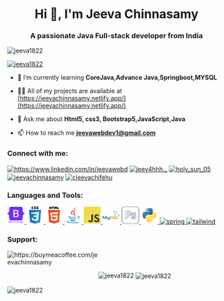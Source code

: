 <h1 align="center">Hi 👋, I'm Jeeva Chinnasamy</h1>
<h3 align="center">A passionate Java Full-stack developer from India</h3>

<p align="left"> <img src="https://komarev.com/ghpvc/?username=jeeva1822&label=Profile%20views&color=0e75b6&style=flat" alt="jeeva1822" /> </p>

<p align="left"> <a href="https://github.com/ryo-ma/github-profile-trophy"><img src="https://github-profile-trophy.vercel.app/?username=jeeva1822" alt="jeeva1822" /></a> </p>

- 🌱 I’m currently learning **CoreJava,Advance Java,Springboot,MYSQL**

- 👨‍💻 All of my projects are available at [https://jeevachinnasamy.netlify.app/](https://jeevachinnasamy.netlify.app/)

- 💬 Ask me about **Html5, css3, Bootstrap5,JavaScript,Java**

- 📫 How to reach me **jeevawebdev1@gmail.com**

<h3 align="left">Connect with me:</h3>
<p align="left">
<a href="https://linkedin.com/in/https://www.linkedin.com/in/jeevawebd" target="blank"><img align="center" src="https://raw.githubusercontent.com/rahuldkjain/github-profile-readme-generator/master/src/images/icons/Social/linked-in-alt.svg" alt="https://www.linkedin.com/in/jeevawebd" height="30" width="40" /></a>
<a href="https://instagram.com/jeev4hhh._" target="blank"><img align="center" src="https://raw.githubusercontent.com/rahuldkjain/github-profile-readme-generator/master/src/images/icons/Social/instagram.svg" alt="jeev4hhh._" height="30" width="40" /></a>
<a href="https://www.codechef.com/users/holy_sun_05" target="blank"><img align="center" src="https://cdn.jsdelivr.net/npm/simple-icons@3.1.0/icons/codechef.svg" alt="holy_sun_05" height="30" width="40" /></a>
<a href="https://www.leetcode.com/jeevachinnasamy" target="blank"><img align="center" src="https://raw.githubusercontent.com/rahuldkjain/github-profile-readme-generator/master/src/images/icons/Social/leet-code.svg" alt="jeevachinnasamy" height="30" width="40" /></a>
<a href="https://auth.geeksforgeeks.org/user/cjeevachifehu" target="blank"><img align="center" src="https://raw.githubusercontent.com/rahuldkjain/github-profile-readme-generator/master/src/images/icons/Social/geeks-for-geeks.svg" alt="cjeevachifehu" height="30" width="40" /></a>
</p>

<h3 align="left">Languages and Tools:</h3>
<p align="left"> <a href="https://getbootstrap.com" target="_blank" rel="noreferrer"> <img src="https://raw.githubusercontent.com/devicons/devicon/master/icons/bootstrap/bootstrap-plain-wordmark.svg" alt="bootstrap" width="40" height="40"/> </a> <a href="https://www.w3schools.com/css/" target="_blank" rel="noreferrer"> <img src="https://raw.githubusercontent.com/devicons/devicon/master/icons/css3/css3-original-wordmark.svg" alt="css3" width="40" height="40"/> </a> <a href="https://www.w3.org/html/" target="_blank" rel="noreferrer"> <img src="https://raw.githubusercontent.com/devicons/devicon/master/icons/html5/html5-original-wordmark.svg" alt="html5" width="40" height="40"/> </a> <a href="https://www.java.com" target="_blank" rel="noreferrer"> <img src="https://raw.githubusercontent.com/devicons/devicon/master/icons/java/java-original.svg" alt="java" width="40" height="40"/> </a> <a href="https://developer.mozilla.org/en-US/docs/Web/JavaScript" target="_blank" rel="noreferrer"> <img src="https://raw.githubusercontent.com/devicons/devicon/master/icons/javascript/javascript-original.svg" alt="javascript" width="40" height="40"/> </a> <a href="https://www.mysql.com/" target="_blank" rel="noreferrer"> <img src="https://raw.githubusercontent.com/devicons/devicon/master/icons/mysql/mysql-original-wordmark.svg" alt="mysql" width="40" height="40"/> </a> <a href="https://www.photoshop.com/en" target="_blank" rel="noreferrer"> <img src="https://raw.githubusercontent.com/devicons/devicon/master/icons/photoshop/photoshop-line.svg" alt="photoshop" width="40" height="40"/> </a> <a href="https://www.python.org" target="_blank" rel="noreferrer"> <img src="https://raw.githubusercontent.com/devicons/devicon/master/icons/python/python-original.svg" alt="python" width="40" height="40"/> </a> <a href="https://spring.io/" target="_blank" rel="noreferrer"> <img src="https://www.vectorlogo.zone/logos/springio/springio-icon.svg" alt="spring" width="40" height="40"/> </a> <a href="https://tailwindcss.com/" target="_blank" rel="noreferrer"> <img src="https://www.vectorlogo.zone/logos/tailwindcss/tailwindcss-icon.svg" alt="tailwind" width="40" height="40"/> </a> </p>

<h3 align="left">Support:</h3>
<p><a href="https://www.buymeacoffee.com/https://buymeacoffee.com/jeevachinnasamy"> <img align="left" src="https://cdn.buymeacoffee.com/buttons/v2/default-yellow.png" height="50" width="210" alt="https://buymeacoffee.com/jeevachinnasamy" /></a></p><br><br>

<p><img align="left" src="https://github-readme-stats.vercel.app/api/top-langs?username=jeeva1822&show_icons=true&locale=en&layout=compact" alt="jeeva1822" /></p>

<p>&nbsp;<img align="center" src="https://github-readme-stats.vercel.app/api?username=jeeva1822&show_icons=true&locale=en" alt="jeeva1822" /></p>

<p><img align="center" src="https://github-readme-streak-stats.herokuapp.com/?user=jeeva1822&" alt="jeeva1822" /></p>

